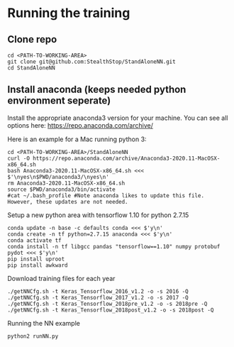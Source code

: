 # Running the training

## Clone repo
```
cd <PATH-TO-WORKING-AREA>
git clone git@github.com:StealthStop/StandAloneNN.git
cd StandAloneNN
```

## Install anaconda (keeps needed python environment seperate)
Install the appropriate anaconda3 version for your machine.
You can see all options here: https://repo.anaconda.com/archive/

Here is an example for a Mac running python 3:
```
cd <PATH-TO-WORKING-AREA>/StandAloneNN
curl -O https://repo.anaconda.com/archive/Anaconda3-2020.11-MacOSX-x86_64.sh
bash Anaconda3-2020.11-MacOSX-x86_64.sh <<< $'\nyes\n$PWD/anaconda3/\nyes\n'
rm Anaconda3-2020.11-MacOSX-x86_64.sh
source $PWD/anaconda3/bin/activate
#cat ~/.bash_profile #Note anaconda likes to update this file. However, these updates are not needed.
```

Setup a new python area with tensorflow 1.10 for python 2.7.15 
```
conda update -n base -c defaults conda <<< $'y\n'
conda create -n tf python=2.7.15 anaconda <<< $'y\n'
conda activate tf
conda install -n tf libgcc pandas "tensorflow==1.10" numpy protobuf pydot <<< $'y\n'
pip install uproot
pip install awkward
```

Download training files for each year
```
./getNNCfg.sh -t Keras_Tensorflow_2016_v1.2 -o -s 2016 -Q
./getNNCfg.sh -t Keras_Tensorflow_2017_v1.2 -o -s 2017 -Q
./getNNCfg.sh -t Keras_Tensorflow_2018pre_v1.2 -o -s 2018pre -Q
./getNNCfg.sh -t Keras_Tensorflow_2018post_v1.2 -o -s 2018post -Q
```

Running the NN example
```
python2 runNN.py
```

